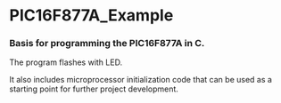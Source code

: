 # PIC16F877A_Example
### Basis for programming the PIC16F877A in C.

The program flashes with LED.

It also includes microprocessor initialization code that can be used as a starting point for further project development.
